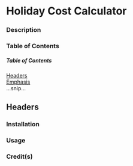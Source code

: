 # Holiday Cost Calculator

### Description


### Table of Contents

##### Table of Contents  
[Headers](#headers)  
[Emphasis](#emphasis)  
...snip...    
<a name="headers"/>
## Headers


### Installation


### Usage

### Credit(s)

